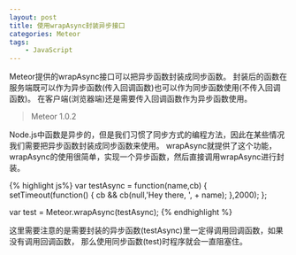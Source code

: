 ```yaml
---
layout: post
title: 使用wrapAsync封装异步接口 
categories: Meteor
tags:
    - JavaScript
---
```


Meteor提供的wrapAsync接口可以把异步函数封装成同步函数。
封装后的函数在服务端既可以作为异步函数(传入回调函数)也可以作为同步函数使用(不传入回调函数)。
在客户端(浏览器端)还是需要传入回调函数作为异步函数使用。

> Meteor 1.0.2

Node.js中函数是异步的，但是我们习惯了同步方式的编程方法，因此在某些情况我们需要把异步函数封装成同步函数来使用。
wrapAsync就提供了这个功能，wrapAsync的使用很简单，实现一个异步函数，然后直接调用wrapAsync进行封装。

{% highlight js%}
var testAsync = function(name,cb) {
  setTimeout(function() {
	  cb && cb(null,'Hey there, ', + name);
  },2000);
};

var test = Meteor.wrapAsync(testAsync);
{% endhighlight %}

这里需要注意的是需要封装的异步函数(testAsync)里一定得调用回调函数，如果没有调用回调函数，
那么使用同步函数(test)时程序就会一直阻塞住。

